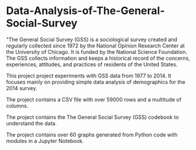 # Data-Analysis-of-The-General-Social-Survey

"The General Social Survey (GSS) is a sociological survey created and regularly collected since 1972 by the National Opinion Research Center at the University of Chicago. It is funded by the National Science Foundation. The GSS collects information and keeps a historical record of the concerns, experiences, attitudes, and practices of residents of the United States.

This project project experiments with GSS data from 1977 to 2014. It focuses mainly on providing simple data analysis of demographics for the 2014 survey.

The project contains a CSV file with over 59000 rows and a multitude of columns.

The project contains the The General Social Survey (GSS) codebook to understand the data.

The project contains over 60 graphs generated from Python code with modules in a Jupyter Notebook. 

